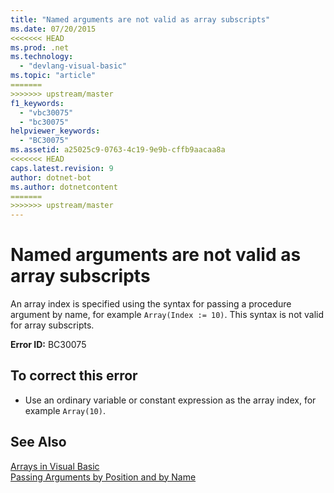 ```yaml
---
title: "Named arguments are not valid as array subscripts"
ms.date: 07/20/2015
<<<<<<< HEAD
ms.prod: .net
ms.technology: 
  - "devlang-visual-basic"
ms.topic: "article"
=======
>>>>>>> upstream/master
f1_keywords: 
  - "vbc30075"
  - "bc30075"
helpviewer_keywords: 
  - "BC30075"
ms.assetid: a25025c9-0763-4c19-9e9b-cffb9aacaa8a
<<<<<<< HEAD
caps.latest.revision: 9
author: dotnet-bot
ms.author: dotnetcontent
=======
>>>>>>> upstream/master
---
```

# Named arguments are not valid as array subscripts
An array index is specified using the syntax for passing a procedure argument by name, for example `Array(Index := 10)`. This syntax is not valid for array subscripts.  
  
 **Error ID:** BC30075  
  
## To correct this error  
  
-   Use an ordinary variable or constant expression as the array index, for example `Array(10)`.  
  
## See Also  
 [Arrays in Visual Basic](~/docs/visual-basic/programming-guide/language-features/arrays/index.md)  
 [Passing Arguments by Position and by Name](../../visual-basic/programming-guide/language-features/procedures/passing-arguments-by-position-and-by-name.md)

